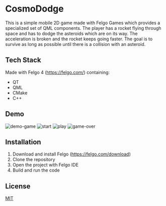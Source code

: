 # CosmoDodge
This is a simple mobile 2D game made with Felgo Games which provides a specialized set of QML components. The player has a rocket flying through space and has to dodge the asteroids which are on its way. The acceleration is broken and the rocket keeps going faster. The goal is to survive as long as possible until there is a collision with an asteroid.

## Tech Stack
Made with Felgo 4 (https://felgo.com/) containing:
- QT
- QML
- CMake
- C++

## Demo
![demo-game](https://github.com/kstroobants/CosmoDodge/assets/130580298/56ba4b22-d5d3-4241-bc94-c09150b20353)
![start](https://github.com/kstroobants/CosmoDodge/assets/130580298/16792af7-e702-42f9-b5ed-853c88da18c5)
![play](https://github.com/kstroobants/CosmoDodge/assets/130580298/61982739-b243-4604-b14c-eaac805ac83f)
![game-over](https://github.com/kstroobants/CosmoDodge/assets/130580298/a735a933-83ae-4997-a56a-1159aa0b4ff2)

## Installation
1. Download and install Felgo (https://felgo.com/download)
2. Clone the repository
3. Open the project with Felgo IDE
4. Build and run the code

## License
[MIT](https://choosealicense.com/licenses/mit/)
